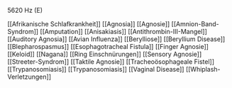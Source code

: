 5620 Hz (E)

[[Afrikanische Schlafkrankheit]]
[[Agnosia]]
[[Agnosie]]
[[Amnion-Band-Syndrom]]
[[Amputation]]
[[Anisakiasis]]
[[Antithrombin-III-Mangel]]
[[Auditory Agnosia]]
[[Avian Influenza]]
[[Berylliose]]
[[Beryllium Disease]]
[[Blepharospasmus]]
[[Esophagotracheal Fistula]]
[[Finger Agnosie]]
[[Keloid]]
[[Nagana]]
[[Ring Einschnürungen]]
[[Sensory Agnosie]]
[[Streeter-Syndrom]]
[[Taktile Agnosie]]
[[Tracheoösophageale Fistel]]
[[Trypanosomiasis]]
[[Trypanosomiasis]]
[[Vaginal Disease]]
[[Whiplash-Verletzungen]]
